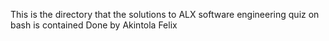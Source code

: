 This is the directory that the solutions to ALX software engineering quiz on bash is contained
Done by Akintola Felix

